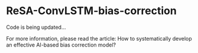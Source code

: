# ReSA-ConvLSTM-bias-correction
Code is being updated...

For more information, please read the article: How to systematically develop an effective AI-based bias correction model?
